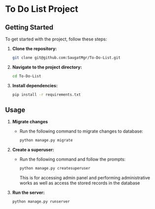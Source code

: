 # To Do List Project

## Getting Started

To get started with the project, follow these steps:

1. **Clone the repository:**
    ```bash
    git clone git@github.com:SaugatMgr/To-Do-List.git
    ```
2. **Navigate to the project directory:**
    ```bash
    cd To-Do-List
    ```
3. **Install dependencies:**
    ```bash
    pip install -r requirements.txt
    ```

## Usage

1. **Migrate changes**
   - Run the following command to migrate changes to database:
      ```bash
      python manage.py migrate
      ```
2. **Create a superuser:**
    - Run the following command and follow the prompts:
        ```bash
        python manage.py createsuperuser
        ```
        This is for accessing admin panel and performing administrative works as well as access the stored records in the database

3. **Run the server:**
    ```bash
    python manage.py runserver
    ```
